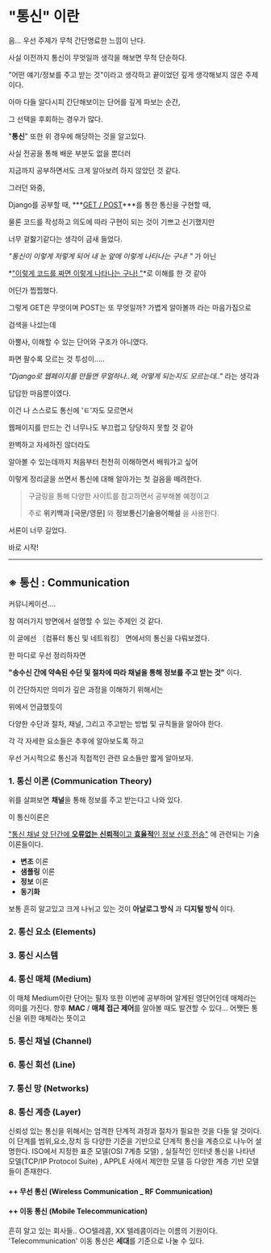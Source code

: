 # "통신" 이란

음... 우선 주제가 무척 간단명료한 느낌이 난다.

사실 이전까지 통신이 무엇일까 생각을 해보면 무척 단순하다.

"어떤 얘기/정보를 주고 받는 것"이라고 생각하고 끝이었던 깊게 생각해보지 않은 주제이다.



아마 다들 알다시피 간단해보이는 단어를 깊게 파보는 순간,

그 선택을 후회하는 경우가 많다.

"**통신**" 또한 위 경우에 해당하는 것을 알고있다.

사실 전공을 통해 배운 부분도 없을 뿐더러

지금까지 공부하면서도 크게 알아보려 하지 않았던 것 같다.



그러던 와중,

Django를 공부할 때, ***<u>GET / POST</u>***를 통한 통신을 구현할 때,

물론 코드를 작성하고 의도에 따라 구현이 되는 것이 기쁘고 신기했지만

너무 겉핧기같다는 생각이 금새 들었다.



*"통신이 이렇게 저렇게 되어 내 눈 앞에 이렇게 나타나는 구나! "* 가 아닌

*<u>"이렇게 코드를 짜면 이렇게 나타나는 구나! "</u>*로 이해를 한 것 같아

어딘가 찝찝했다.



그렇게 GET은 무엇이며 POST는 또 무엇일까? 가볍게 알아볼까 라는 마음가짐으로

검색을 나섰는데

아뿔사, 이해할 수 있는 단어와 구조가 아니였다.

파면 팔수록 모르는 것 투성이.....

*"Django로 웹페이지를 만들면 무얼하나..왜, 어떻게 되는지도 모르는데.."* 라는 생각과 

답답한 마음뿐이였다.



이건 나 스스로도 통신에 'ㅌ'자도 모르면서

웹페이지를 만드는 건 너무나도 부끄럽고 당당하지 못할 것 같아

완벽하고 자세하진 않더라도

알아볼 수 있는데까지 처음부터 천천히 이해하면서 배워가고 싶어 

이렇게 정리글을 쓰면서 통신에 대해 알아가는 첫 걸음을 떼려한다.



> 구글링을 통해 다양한 사이트를 참고하면서 공부해볼 예정이고
>
> 주로 **위키백과 [국문/영문]** 와 **정보통신기술용어해설** 을 사용한다.



서론이 너무 길었다.

바로 시작!

---



## ※ 통신 : Communication

커뮤니케이션....

참 여러가지 방면에서 설명할 수 있는 주제인 것 같다.

이 글에선 〔컴퓨터 통신 및 네트워킹〕 면에서의 통신을 다뤄보겠다.



한 마디로 우선 정리하자면

**"송수신 간에 약속된 수단 및 절차에 따라 채널을 통해 정보를 주고 받는 것"** 이다.

이 간단하지만 의미가 깊은 과정을 이해하기 위해서는

위에서 언급했듯이 

다양한 수단과 절차, 채널, 그리고 주고받는 방법 및 규칙들을 알아야 한다.

각 각 자세한 요소들은 추후에 알아보도록 하고

우선 거시적으로 통신과 직접적인 관련 요소들만 짧게 알아보자.





### 1. 통신 이론 (Communication Theory)

위를 살펴보면 **채널**을 통해 정보를 주고 받는다고 나와 있다.

이 통신이론은

<u>"통신 채널 양 단간에 **오류없는** **신뢰적**이고 **효율적**인 정보 신호 전송"</u> 에 관련되는 기술 이론들이다.

- **변조** 이론
- **샘플링** 이론
- **정보** 이론
- **동기화**

보통 흔히 알고있고 크게 나뉘고 있는 것이 **아날로그 방식** 과 **디지털 방식** 이다.





### 2. 통신 요소 (Elements)

### 3. 통신 시스템

### 4. 통신 매체 (Medium)
이 매체 Medium이란 단어는
필자 또한 이번에 공부하며 알게된 영단어인데 매체라는 의미를 가진다.
향후 **MAC** / **매체 접근 제어**를 알아볼 때도 발견할 수 있다...
어쨋든
통신을 위한 매체라는 뜻이고

### 5. 통신 채널 (Channel)

### 6. 통신 회선 (Line)

### 7. 통신 망 (Networks)

### 8. 통신 계층 (Layer)
신뢰성 있는 통신을 위해서는 엄격한 단계적 과정과 절차가 필요한 것을 다들 알 것이다.
이 단계를 범위,요소,장치 등 다양한 기준을 기반으로 단계적 통신을 계층으로 나누어 설명한다.
ISO에서 지정한 표준 모델(OSI 7계층 모델) , 실질적인 인터넷 통신을 나타낸 모델(TCP/IP Protocol Suite) , APPLE 사에서 제안한 모델 등
다양한 계층 기반 모델들이 존재한다.

#### ++ 무선 통신 (Wireless Communication _ RF Communication)

#### ++ 이동 통신 (Mobile Telecommunication)
흔히 알고 있는 회사들..
○○텔레콤, XX 텔레콤이라는 이름의 기원이다. 'Telecommunication'
이동 통신은 **세대**를 기준으로 나눌 수 있다.